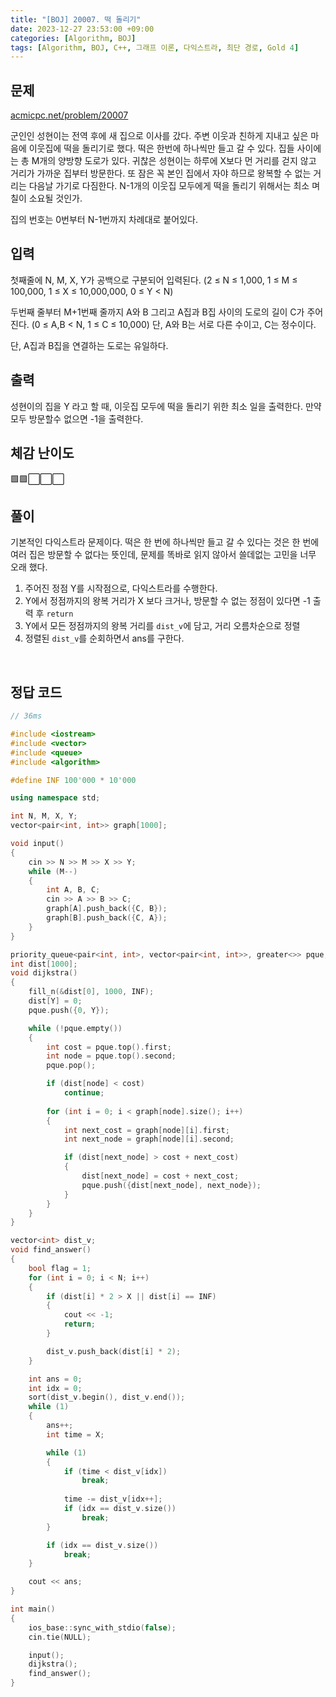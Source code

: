 ```yaml
---
title: "[BOJ] 20007. 떡 돌리기"
date: 2023-12-27 23:53:00 +09:00
categories: [Algorithm, BOJ]
tags: [Algorithm, BOJ, C++, 그래프 이론, 다익스트라, 최단 경로, Gold 4]
---
```

## **문제**
[acmicpc.net/problem/20007](https://www.acmicpc.net/problem/20007)
<br>

군인인 성현이는 전역 후에 새 집으로 이사를 갔다. 주변 이웃과 친하게 지내고 싶은 마음에 이웃집에 떡을 돌리기로 했다. 떡은 한번에 하나씩만 들고 갈 수 있다. 집들 사이에는 총 M개의 양방향 도로가 있다. 귀찮은 성현이는 하루에 X보다 먼 거리를 걷지 않고 거리가 가까운 집부터 방문한다. 또 잠은 꼭 본인 집에서 자야 하므로 왕복할 수 없는 거리는 다음날 가기로 다짐한다. N-1개의 이웃집 모두에게 떡을 돌리기 위해서는 최소 며칠이 소요될 것인가.

집의 번호는 0번부터 N-1번까지 차례대로 붙어있다.
<br>

## **입력**
첫째줄에 N, M, X, Y가 공백으로 구분되어 입력된다. (2 ≤ N ≤ 1,000, 1 ≤ M ≤ 100,000, 1 ≤ X ≤ 10,000,000, 0 ≤ Y < N)

두번째 줄부터 M+1번째 줄까지 A와 B 그리고 A집과 B집 사이의 도로의 길이 C가 주어진다. (0 ≤ A,B < N, 1 ≤ C ≤ 10,000) 단, A와 B는 서로 다른 수이고, C는 정수이다.

단, A집과 B집을 연결하는 도로는 유일하다.
<br>

## **출력**
성현이의 집을 Y 라고 할 때, 이웃집 모두에 떡을 돌리기 위한 최소 일을 출력한다. 만약 모두 방문할수 없으면 -1을 출력한다.
<br>

## **체감 난이도**
🟩🟩⬜⬜⬜
<br>

## **풀이**
기본적인 다익스트라 문제이다. 떡은 한 번에 하나씩만 들고 갈 수 있다는 것은 한 번에 여러 집은 방문할 수 없다는 뜻인데, 문제를 똑바로 읽지 않아서 쓸데없는 고민을 너무 오래 했다.

1. 주어진 정점 Y를 시작점으로, 다익스트라를 수행한다.
2. Y에서 정점까지의 왕복 거리가 X 보다 크거나, 방문할 수 없는 정점이 있다면 -1 출력 후 `return`
3. Y에서 모든 정점까지의 왕복 거리를 `dist_v`에 담고, 거리 오름차순으로 정렬
4. 정렬된 `dist_v`를 순회하면서 ans를 구한다.
<br>

## **정답 코드**
```c++
// 36ms

#include <iostream>
#include <vector>
#include <queue>
#include <algorithm>

#define INF 100'000 * 10'000

using namespace std;

int N, M, X, Y;
vector<pair<int, int>> graph[1000];

void input()
{
    cin >> N >> M >> X >> Y;
    while (M--)
    {
        int A, B, C;
        cin >> A >> B >> C;
        graph[A].push_back({C, B});
        graph[B].push_back({C, A});
    }
}

priority_queue<pair<int, int>, vector<pair<int, int>>, greater<>> pque;
int dist[1000];
void dijkstra()
{
    fill_n(&dist[0], 1000, INF);
    dist[Y] = 0;
    pque.push({0, Y});

    while (!pque.empty())
    {
        int cost = pque.top().first;
        int node = pque.top().second;
        pque.pop();

        if (dist[node] < cost)
            continue;
        
        for (int i = 0; i < graph[node].size(); i++)
        {
            int next_cost = graph[node][i].first;
            int next_node = graph[node][i].second;

            if (dist[next_node] > cost + next_cost)
            {
                dist[next_node] = cost + next_cost;
                pque.push({dist[next_node], next_node});
            }
        }
    }
}

vector<int> dist_v;
void find_answer()
{
    bool flag = 1;
    for (int i = 0; i < N; i++)
    {
        if (dist[i] * 2 > X || dist[i] == INF)
        {
            cout << -1;
            return;
        }

        dist_v.push_back(dist[i] * 2);
    }    

    int ans = 0;
    int idx = 0;
    sort(dist_v.begin(), dist_v.end());
    while (1)
    {
        ans++;
        int time = X;

        while (1)
        {
            if (time < dist_v[idx])
                break;
            
            time -= dist_v[idx++];
            if (idx == dist_v.size())
                break;
        }

        if (idx == dist_v.size())
            break;
    }

    cout << ans;
}

int main()
{
    ios_base::sync_with_stdio(false);
    cin.tie(NULL);

    input();
    dijkstra();
    find_answer();
}
```